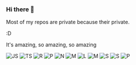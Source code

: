 ### Hi there 👋
Most of my repos are private because their private.

:D

It's amazing, so amazing, so amazing

![JS](https://img.shields.io/badge/JavaScript-323330?style=for-the-badge&logo=javascript&logoColor=F7DF1E)
![TS](https://img.shields.io/badge/TypeScript-007ACC?style=for-the-badge&logo=typescript&logoColor=white)
![R](https://img.shields.io/badge/Rust-000000?style=for-the-badge&logo=rust&logoColor=white)
![P](https://img.shields.io/badge/Prometheus-000000?style=for-the-badge&logo=prometheus&labelColor=000000)
![N](https://img.shields.io/badge/Node.js-339933?style=for-the-badge&logo=nodedotjs&logoColor=white)
![M](https://img.shields.io/badge/MongoDB-4EA94B?style=for-the-badge&logo=mongodb&logoColor=white)
![L](https://img.shields.io/badge/Litecoin-A6A9AA?style=for-the-badge&logo=Litecoin&logoColor=white)
![M](https://img.shields.io/badge/monero-FF6600?style=for-the-badge&logo=monero&logoColor=white)
![S](https://img.shields.io/badge/svelte-%23f1413d.svg?style=for-the-badge&logo=svelte&logoColor=white)
![S](https://img.shields.io/badge/Supabase-3ECF8E?style=for-the-badge&logo=supabase&logoColor=white)
![P](https://img.shields.io/badge/postgres-%23316192.svg?style=for-the-badge&logo=postgresql&logoColor=white)


<!--
**SushiDesigner/sushidesigner** is a ✨ _special_ ✨ repository because its `README.md` (this file) appears on your GitHub profile.

Here are some ideas to get you started:

- 🔭 I’m currently working on ...
- 🌱 I’m currently learning ...
- 👯 I’m looking to collaborate on ...
- 🤔 I’m looking for help with ...
- 💬 Ask me about ...
- 📫 How to reach me: ...
- 😄 Pronouns: ...
- ⚡ Fun fact: ...
-->
